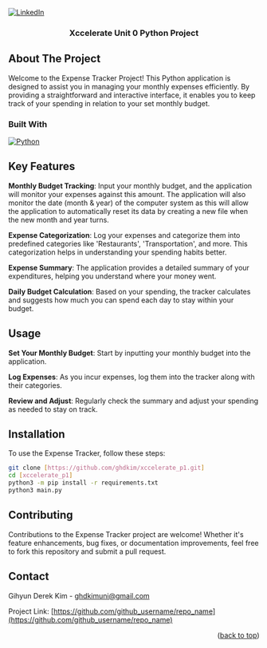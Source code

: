 <!-- Improved compatibility of back to top link: See: https://github.com/othneildrew/Best-README-Template/pull/73 -->
<a name="readme-top"></a>
<!--
*** Thanks for checking out the Best-README-Template. If you have a suggestion
*** that would make this better, please fork the repo and create a pull request
*** or simply open an issue with the tag "enhancement".
*** Don't forget to give the project a star!
*** Thanks again! Now go create something AMAZING! :D
-->



<!-- PROJECT SHIELDS -->
<!--
*** I'm using markdown "reference style" links for readability.
*** Reference links are enclosed in brackets [ ] instead of parentheses ( ).
*** See the bottom of this document for the declaration of the reference variables
*** for contributors-url, forks-url, etc. This is an optional, concise syntax you may use.
*** https://www.markdownguide.org/basic-syntax/#reference-style-links
-->

[![LinkedIn][linkedin-shield]][linkedin-url]


<h3 align="center">Xccelerate Unit 0 Python Project</h3>

<!-- ABOUT THE PROJECT -->
## About The Project
Welcome to the Expense Tracker Project! This Python application is designed to assist you in managing your monthly expenses efficiently. By providing a straightforward and interactive interface, it enables you to keep track of your spending in relation to your set monthly budget.



### Built With
[![Python][Python-org]][Python-url]


<!-- Key Features -->
## Key Features
**Monthly Budget Tracking**: Input your monthly budget, and the application will monitor your expenses against this amount. The application will also monitor the date (month & year) of the computer system as this will allow the application to automatically reset its data by creating a new file when the new month and year turns. 


**Expense Categorization**: Log your expenses and categorize them into predefined categories like 'Restaurants', 'Transportation', and more. This categorization helps in understanding your spending habits better.


**Expense Summary**: The application provides a detailed summary of your expenditures, helping you understand where your money went.


**Daily Budget Calculation**: Based on your spending, the tracker calculates and suggests how much you can spend each day to stay within your budget.


<!-- USAGE EXAMPLES -->
## Usage

**Set Your Monthly Budget**: Start by inputting your monthly budget into the application.


**Log Expenses**: As you incur expenses, log them into the tracker along with their categories.


**Review and Adjust**: Regularly check the summary and adjust your spending as needed to stay on track.


<!-- Installation -->
## Installation

To use the Expense Tracker, follow these steps:

   ```sh
   git clone [https://github.com/ghdkim/xccelerate_p1.git]
cd [xccelerate_p1]
python3 -m pip install -r requirements.txt
python3 main.py
   ```


<!-- CONTRIBUTING -->
## Contributing

Contributions to the Expense Tracker project are welcome! Whether it's feature enhancements, bug fixes, or documentation improvements, feel free to fork this repository and submit a pull request.



<!-- CONTACT -->
## Contact

Gihyun Derek Kim -  ghdkimuni@gmail.com

Project Link: [https://github.com/github_username/repo_name](https://github.com/github_username/repo_name)

<p align="right">(<a href="#readme-top">back to top</a>)</p>


<!-- MARKDOWN LINKS & IMAGES -->
<!-- https://www.markdownguide.org/basic-syntax/#reference-style-links -->
[linkedin-shield]: https://img.shields.io/badge/-LinkedIn-black.svg?style=for-the-badge&logo=linkedin&colorB=555
[linkedin-url]: https://www.linkedin.com/in/gihyun-derek-kim/
[Python-org]: https://img.shields.io/badge/Python-3776AB?style=for-the-badge&logo=python&logoColor=white
[Python-url]: https://www.python.org/